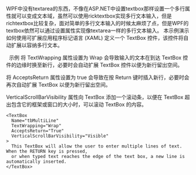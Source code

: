 WPF中没有textarea的东西，不像在ASP.NET中设置textbox那样设置一个多行属性就可以变成文本域，虽然可以使用ricktextbox实现多行文本输入，但是richtextbox比较复杂，面对简单的多行文本输入的时候太麻烦了点，但是WPF的textbox依然可以通过设置属性实现像textarea一样的多行文本输入。
本示例演示如何使用可扩展应用程序标记语言 (XAML) 定义一个 TextBox 控件，该控件将自动扩展以容纳多行文本。

  示例 
将 TextWrapping 属性设置为 Wrap 会导致输入的文本在到达 TextBox 控件的边缘时换至新行，必要时会自动扩展 TextBox 控件以便为新行留出空间。

将 AcceptsReturn 属性设置为 true 会导致在按 Return 键时插入新行，必要时会再次自动扩展 TextBox 以便为新行留出空间。

VerticalScrollBarVisibility 属性向 TextBox 添加一个滚动条，以便在 TextBox 超出包含它的框架或窗口的大小时，可以滚动 TextBox 的内容。
~~~
<TextBox
  Name="tbMultiLine"
  TextWrapping="Wrap"
  AcceptsReturn="True"
  VerticalScrollBarVisibility="Visible"
>
  This TextBox will allow the user to enter multiple lines of text.  When the RETURN key is pressed, 
  or when typed text reaches the edge of the text box, a new line is automatically inserted.
</TextBox>
~~~

